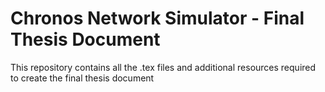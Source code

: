 # Chronos Network Simulator - Final Thesis Document

This repository contains all the .tex files and additional resources required to create the final thesis document